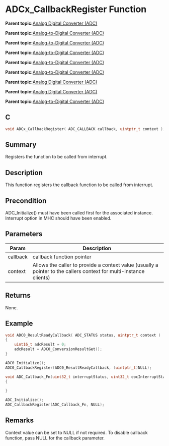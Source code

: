 # ADCx\_CallbackRegister Function

**Parent topic:**[Analog Digital Converter \(ADC\)](GUID-F31CDD9C-2394-49F1-B452-378D4EB3E210.md)

**Parent topic:**[Analog-to-Digital Converter \(ADC\)](GUID-056D5DD2-57C5-445D-95F9-F4FCAA2DFDE1.md)

**Parent topic:**[Analog-to-Digital Converter \(ADC\)](GUID-9D7B3FCD-5210-4AA8-A362-8E034152EC06.md)

**Parent topic:**[Analog-to-Digital Converter \(ADC\)](GUID-D04BC1C2-6F78-4C18-9634-68DCCFB069F4.md)

**Parent topic:**[Analog-to-Digital Converter \(ADC\)](GUID-7A86AFB2-C2EF-44ED-B393-FE717EEC1C16.md)

**Parent topic:**[Analog-to-Digital Converter \(ADC\)](GUID-92E9F62C-DBB2-4C9A-B8AD-EDEE1E2F2BDF.md)

**Parent topic:**[Analog Digital Converter \(ADC\)](GUID-71E0623C-498F-4F50-92AD-FCE22FA3CAB4.md)

**Parent topic:**[Analog Digital Converter \(ADC\)](GUID-6E851777-3AFA-4FC5-A7DE-14CB9DD2E033.md)

**Parent topic:**[Analog-to-Digital Converter \(ADC\)](GUID-9967CAB9-4A20-413A-A710-06E26197F2AB.md)

## C

```c
void ADCx_CallbackRegister( ADC_CALLBACK callback, uintptr_t context ); // x is instance of the peripheral and it is applicable only for devices having multiple instances of the peripheral.
```

## Summary

Registers the function to be called from interrupt.

## Description

This function registers the callback function to be called from interrupt.

## Precondition

ADC\_Initialize\(\) must have been called first for the associated instance. Interrupt option in MHC should have been enabled.

## Parameters

|Param|Description|
|-----|-----------|
|callback|callback function pointer|
|context|Allows the caller to provide a context value \(usually a pointer to the callers context for multi-instance clients\)|

## Returns

None.

## Example

```c
void ADC0_ResultReadyCallback( ADC_STATUS status, uintptr_t context )
{
    uint16_t adcResult = 0;
    adcResult = ADC0_ConversionResultGet();
}

ADC0_Initialize();
ADC0_CallbackRegister(ADC0_ResultReadyCallback, (uintptr_t)NULL);
```

```c
void ADC_Callback_Fn(uint32_t interruptStatus, uint32_t eocInterruptStatus, uintptr_t context)
{
    
}

ADC_Initialize();
ADC_CallbackRegister(ADC_Callback_Fn, NULL);
```

## Remarks

Context value can be set to NULL if not required. To disable callback function, pass NULL for the callback parameter.

